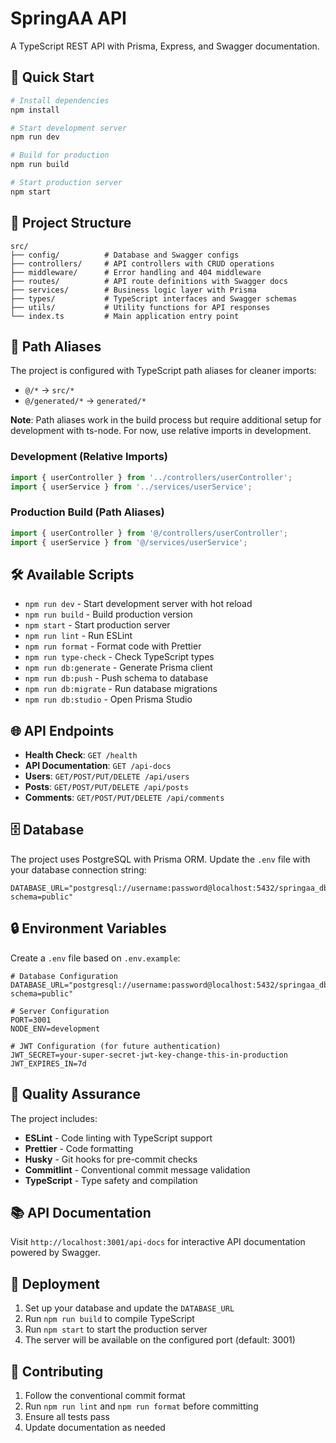 # SpringAA API

A TypeScript REST API with Prisma, Express, and Swagger documentation.

## 🚀 Quick Start

```bash
# Install dependencies
npm install

# Start development server
npm run dev

# Build for production
npm run build

# Start production server
npm start
```

## 📁 Project Structure

```
src/
├── config/          # Database and Swagger configs
├── controllers/     # API controllers with CRUD operations
├── middleware/      # Error handling and 404 middleware
├── routes/          # API route definitions with Swagger docs
├── services/        # Business logic layer with Prisma
├── types/           # TypeScript interfaces and Swagger schemas
├── utils/           # Utility functions for API responses
└── index.ts         # Main application entry point
```

## 🔧 Path Aliases

The project is configured with TypeScript path aliases for cleaner imports:

- `@/*` → `src/*`
- `@/generated/*` → `generated/*`

**Note**: Path aliases work in the build process but require additional setup for development with ts-node. For now, use relative imports in development.

### Development (Relative Imports)
```typescript
import { userController } from '../controllers/userController';
import { userService } from '../services/userService';
```

### Production Build (Path Aliases)
```typescript
import { userController } from '@/controllers/userController';
import { userService } from '@/services/userService';
```

## 🛠️ Available Scripts

- `npm run dev` - Start development server with hot reload
- `npm run build` - Build production version
- `npm start` - Start production server
- `npm run lint` - Run ESLint
- `npm run format` - Format code with Prettier
- `npm run type-check` - Check TypeScript types
- `npm run db:generate` - Generate Prisma client
- `npm run db:push` - Push schema to database
- `npm run db:migrate` - Run database migrations
- `npm run db:studio` - Open Prisma Studio

## 🌐 API Endpoints

- **Health Check**: `GET /health`
- **API Documentation**: `GET /api-docs`
- **Users**: `GET/POST/PUT/DELETE /api/users`
- **Posts**: `GET/POST/PUT/DELETE /api/posts`
- **Comments**: `GET/POST/PUT/DELETE /api/comments`

## 🗄️ Database

The project uses PostgreSQL with Prisma ORM. Update the `.env` file with your database connection string:

```env
DATABASE_URL="postgresql://username:password@localhost:5432/springaa_db?schema=public"
```

## 🔒 Environment Variables

Create a `.env` file based on `.env.example`:

```env
# Database Configuration
DATABASE_URL="postgresql://username:password@localhost:5432/springaa_db?schema=public"

# Server Configuration
PORT=3001
NODE_ENV=development

# JWT Configuration (for future authentication)
JWT_SECRET=your-super-secret-jwt-key-change-this-in-production
JWT_EXPIRES_IN=7d
```

## 🧪 Quality Assurance

The project includes:

- **ESLint** - Code linting with TypeScript support
- **Prettier** - Code formatting
- **Husky** - Git hooks for pre-commit checks
- **Commitlint** - Conventional commit message validation
- **TypeScript** - Type safety and compilation

## 📚 API Documentation

Visit `http://localhost:3001/api-docs` for interactive API documentation powered by Swagger.

## 🚀 Deployment

1. Set up your database and update the `DATABASE_URL`
2. Run `npm run build` to compile TypeScript
3. Run `npm start` to start the production server
4. The server will be available on the configured port (default: 3001)

## 🤝 Contributing

1. Follow the conventional commit format
2. Run `npm run lint` and `npm run format` before committing
3. Ensure all tests pass
4. Update documentation as needed 